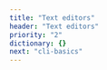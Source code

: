 ```yaml
---
title: "Text editors"
header: "Text editors"
priority: "2"
dictionary: {}
next: "cli-basics"
---
```

